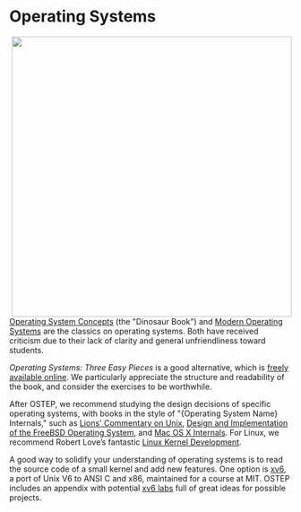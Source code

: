 # Operating Systems

<img align="right" width="500" src="https://github.com/user-attachments/assets/ce5c96c3-1f01-4adc-b99d-d800cfe4f54f" /><a href="https://pages.cs.wisc.edu/~remzi/OSTEP/"></a>

[Operating System Concepts](https://www.amazon.com/dp/1118063333/) (the "Dinosaur Book") and [Modern Operating Systems](https://www.amazon.com/dp/013359162X/) are the classics on operating systems. Both have received criticism due to their lack of clarity and general unfriendliness toward students.

_Operating Systems: Three Easy Pieces_ is a good alternative, which is [freely available online](https://pages.cs.wisc.edu/~remzi/OSTEP/). We particularly appreciate the structure and readability of the book, and consider the exercises to be worthwhile.

After OSTEP, we recommend studying the design decisions of specific operating systems, with books in the style of "{Operating System Name} Internals," such as [Lions' Commentary on Unix](https://www.amazon.com/Lions-Commentary-Unix-John/dp/1573980137/), [Design and Implementation of the FreeBSD Operating System](https://www.amazon.com/Design-Implementation-FreeBSD-Operating-System/dp/0321968972/), and [Mac OS X Internals](https://www.amazon.com/Mac-OS-Internals-Systems-Approach/dp/0321278542/). For Linux, we recommend Robert Love’s fantastic [Linux Kernel Development](https://www.amazon.com/Mac-OS-Internals-Systems-Approach/dp/0321278542).

A good way to solidify your understanding of operating systems is to read the source code of a small kernel and add new features. One option is [xv6](https://pdos.csail.mit.edu/6.828/2016/xv6.html), a port of Unix V6 to ANSI C and x86, maintained for a course at MIT. OSTEP includes an appendix with potential [xv6 labs](https://pages.cs.wisc.edu/~remzi/OSTEP/lab-projects-xv6.pdf) full of great ideas for possible projects.

